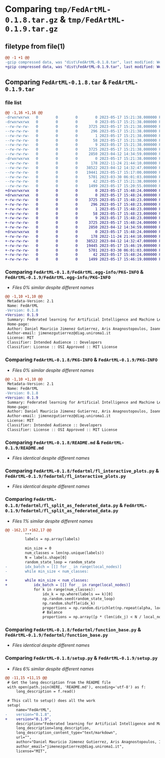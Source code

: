 # Comparing `tmp/FedArtML-0.1.8.tar.gz` & `tmp/FedArtML-0.1.9.tar.gz`

## filetype from file(1)

```diff
@@ -1 +1 @@
-gzip compressed data, was "dist\FedArtML-0.1.8.tar", last modified: Wed May 17 15:21:38 2023, max compression
+gzip compressed data, was "dist\FedArtML-0.1.9.tar", last modified: Wed May 17 15:48:24 2023, max compression
```

## Comparing `FedArtML-0.1.8.tar` & `FedArtML-0.1.9.tar`

### file list

```diff
@@ -1,16 +1,16 @@
-drwxrwxrwx   0        0        0        0 2023-05-17 15:21:38.000000 FedArtML-0.1.8/
-drwxrwxrwx   0        0        0        0 2023-05-17 15:21:38.000000 FedArtML-0.1.8/FedArtML.egg-info/
--rw-rw-rw-   0        0        0     3725 2023-05-17 15:21:38.000000 FedArtML-0.1.8/FedArtML.egg-info/PKG-INFO
--rw-rw-rw-   0        0        0      296 2023-05-17 15:21:38.000000 FedArtML-0.1.8/FedArtML.egg-info/SOURCES.txt
--rw-rw-rw-   0        0        0        1 2023-05-17 15:21:38.000000 FedArtML-0.1.8/FedArtML.egg-info/dependency_links.txt
--rw-rw-rw-   0        0        0       58 2023-05-17 15:21:38.000000 FedArtML-0.1.8/FedArtML.egg-info/requires.txt
--rw-rw-rw-   0        0        0        9 2023-05-17 15:21:38.000000 FedArtML-0.1.8/FedArtML.egg-info/top_level.txt
--rw-rw-rw-   0        0        0     3725 2023-05-17 15:21:38.000000 FedArtML-0.1.8/PKG-INFO
--rw-rw-rw-   0        0        0     2850 2023-04-12 14:34:59.000000 FedArtML-0.1.8/README.md
-drwxrwxrwx   0        0        0        0 2023-05-17 15:21:38.000000 FedArtML-0.1.8/fedartml/
--rw-rw-rw-   0        0        0      178 2022-11-24 21:44:10.000000 FedArtML-0.1.8/fedartml/__init__.py
--rw-rw-rw-   0        0        0    38522 2023-04-12 14:32:47.000000 FedArtML-0.1.8/fedartml/fl_interactive_plots.py
--rw-rw-rw-   0        0        0    19441 2023-05-17 15:17:00.000000 FedArtML-0.1.8/fedartml/fl_split_as_federated_data.py
--rw-rw-rw-   0        0        0     5701 2023-03-30 06:01:03.000000 FedArtML-0.1.8/fedartml/function_base.py
--rw-rw-rw-   0        0        0       42 2023-05-17 15:21:38.000000 FedArtML-0.1.8/setup.cfg
--rw-rw-rw-   0        0        0     1499 2023-05-17 15:20:55.000000 FedArtML-0.1.8/setup.py
+drwxrwxrwx   0        0        0        0 2023-05-17 15:48:24.000000 FedArtML-0.1.9/
+drwxrwxrwx   0        0        0        0 2023-05-17 15:48:24.000000 FedArtML-0.1.9/FedArtML.egg-info/
+-rw-rw-rw-   0        0        0     3725 2023-05-17 15:48:23.000000 FedArtML-0.1.9/FedArtML.egg-info/PKG-INFO
+-rw-rw-rw-   0        0        0      296 2023-05-17 15:48:23.000000 FedArtML-0.1.9/FedArtML.egg-info/SOURCES.txt
+-rw-rw-rw-   0        0        0        1 2023-05-17 15:48:23.000000 FedArtML-0.1.9/FedArtML.egg-info/dependency_links.txt
+-rw-rw-rw-   0        0        0       58 2023-05-17 15:48:23.000000 FedArtML-0.1.9/FedArtML.egg-info/requires.txt
+-rw-rw-rw-   0        0        0        9 2023-05-17 15:48:23.000000 FedArtML-0.1.9/FedArtML.egg-info/top_level.txt
+-rw-rw-rw-   0        0        0     3725 2023-05-17 15:48:24.000000 FedArtML-0.1.9/PKG-INFO
+-rw-rw-rw-   0        0        0     2850 2023-04-12 14:34:59.000000 FedArtML-0.1.9/README.md
+drwxrwxrwx   0        0        0        0 2023-05-17 15:48:24.000000 FedArtML-0.1.9/fedartml/
+-rw-rw-rw-   0        0        0      178 2022-11-24 21:44:10.000000 FedArtML-0.1.9/fedartml/__init__.py
+-rw-rw-rw-   0        0        0    38522 2023-04-12 14:32:47.000000 FedArtML-0.1.9/fedartml/fl_interactive_plots.py
+-rw-rw-rw-   0        0        0    19445 2023-05-17 15:46:19.000000 FedArtML-0.1.9/fedartml/fl_split_as_federated_data.py
+-rw-rw-rw-   0        0        0     5701 2023-03-30 06:01:03.000000 FedArtML-0.1.9/fedartml/function_base.py
+-rw-rw-rw-   0        0        0       42 2023-05-17 15:48:24.000000 FedArtML-0.1.9/setup.cfg
+-rw-rw-rw-   0        0        0     1499 2023-05-17 15:46:19.000000 FedArtML-0.1.9/setup.py
```

### Comparing `FedArtML-0.1.8/FedArtML.egg-info/PKG-INFO` & `FedArtML-0.1.9/FedArtML.egg-info/PKG-INFO`

 * *Files 0% similar despite different names*

```diff
@@ -1,10 +1,10 @@
 Metadata-Version: 2.1
 Name: FedArtML
-Version: 0.1.8
+Version: 0.1.9
 Summary: Federated learning for Artificial Intelligence and Machine Learning library 
 Home-page: 
 Author: Daniel Mauricio Jimenez Gutierrez, Aris Anagnostopoulos, Ioannis Chatzigiannakis, Andrea Vitaletti
 Author-email: jimenezgutierrez@diag.uniroma1.it
 License: MIT
 Classifier: Intended Audience :: Developers
 Classifier: License :: OSI Approved :: MIT License
```

### Comparing `FedArtML-0.1.8/PKG-INFO` & `FedArtML-0.1.9/PKG-INFO`

 * *Files 0% similar despite different names*

```diff
@@ -1,10 +1,10 @@
 Metadata-Version: 2.1
 Name: FedArtML
-Version: 0.1.8
+Version: 0.1.9
 Summary: Federated learning for Artificial Intelligence and Machine Learning library 
 Home-page: 
 Author: Daniel Mauricio Jimenez Gutierrez, Aris Anagnostopoulos, Ioannis Chatzigiannakis, Andrea Vitaletti
 Author-email: jimenezgutierrez@diag.uniroma1.it
 License: MIT
 Classifier: Intended Audience :: Developers
 Classifier: License :: OSI Approved :: MIT License
```

### Comparing `FedArtML-0.1.8/README.md` & `FedArtML-0.1.9/README.md`

 * *Files identical despite different names*

### Comparing `FedArtML-0.1.8/fedartml/fl_interactive_plots.py` & `FedArtML-0.1.9/fedartml/fl_interactive_plots.py`

 * *Files identical despite different names*

### Comparing `FedArtML-0.1.8/fedartml/fl_split_as_federated_data.py` & `FedArtML-0.1.9/fedartml/fl_split_as_federated_data.py`

 * *Files 1% similar despite different names*

```diff
@@ -162,17 +162,17 @@
         """
         labels = np.array(labels)
 
         min_size = 0
         num_classes = len(np.unique(labels))
         N = labels.shape[0]
         random_state_loop = random_state
-        idx_batch = [[] for _ in range(local_nodes)]
-        while min_size < num_classes:
 
+        while min_size < num_classes:
+            idx_batch = [[] for _ in range(local_nodes)]
             for k in range(num_classes):
                 idx_k = np.where(labels == k)[0]
                 np.random.seed(random_state_loop)
                 np.random.shuffle(idx_k)
                 proportions = np.random.dirichlet(np.repeat(alpha, local_nodes))
                 # Balance
                 proportions = np.array([p * (len(idx_j) < N / local_nodes) for p, idx_j in zip(proportions, idx_batch)])
```

### Comparing `FedArtML-0.1.8/fedartml/function_base.py` & `FedArtML-0.1.9/fedartml/function_base.py`

 * *Files identical despite different names*

### Comparing `FedArtML-0.1.8/setup.py` & `FedArtML-0.1.9/setup.py`

 * *Files 6% similar despite different names*

```diff
@@ -11,15 +11,15 @@
 # Get the long description from the README file
 with open(path.join(HERE, 'README.md'), encoding='utf-8') as f:
     long_description = f.read()
 
 # This call to setup() does all the work
 setup(
     name="FedArtML",
-    version="0.1.8",
+    version="0.1.9",
     description="Federated learning for Artificial Intelligence and Machine Learning library ",
     long_description=long_description,
     long_description_content_type="text/markdown",
     url="",
     author="Daniel Mauricio Jimenez Gutierrez, Aris Anagnostopoulos, Ioannis Chatzigiannakis, Andrea Vitaletti",
     author_email="jimenezgutierrez@diag.uniroma1.it",
     license="MIT",
```


